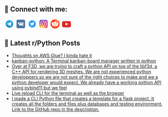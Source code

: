 ## 🔎 Connect with me:
[<img src="https://github.com/bullbesh/bullbesh/blob/main/images/Telegram.png" width="32" height="32" />](https://t.me/bullbesh)
[<img src="https://github.com/bullbesh/bullbesh/blob/main/images/VK.png" width="32" height="32" />](https://vk.com/bullbesh)
[<img src="https://github.com/bullbesh/bullbesh/blob/main/images/Twitter.png" width="32" height="32" />](https://twitter.com/bullbesh1)
[<img src="https://github.com/bullbesh/bullbesh/blob/main/images/Instagram.png" width="32" height="32" />](https://www.instagram.com/bullbesh)
[<img src="https://github.com/bullbesh/bullbesh/blob/main/images/Reddit.png" width="32" height="32" />](https://www.reddit.com/user/bullbesh)
[<img src="https://github.com/bullbesh/bullbesh/blob/main/images/YouTube.png" width="32" height="32" />](https://www.youtube.com/channel/UCtfjRs6uzgq5mfm8S06WTcg)

## 📕 Latest r/Python Posts
<!-- BLOG-POST-LIST:START -->
- [Thoughts on AWS Glue? I kinda hate it](https://www.reddit.com/r/Python/comments/184ey27/thoughts_on_aws_glue_i_kinda_hate_it/)
- [kanban-python: A Terminal kanban-board manager written in python](https://www.reddit.com/r/Python/comments/184as8o/kanbanpython_a_terminal_kanbanboard_manager/)
- [Over at F3D, we are trying to craft a python API on top of the libf3d, a C++ API for rendering 3D meshes. We are not experienced python developpers so we are not sure of the right choices to make and we a python developer would expect. We already have a working python API using pybind11 but we feel](https://www.reddit.com/r/Python/comments/184ampq/over_at_f3d_we_are_trying_to_craft_a_python_api/)
- [Live reload CLI for the terminal as well as the browser](https://www.reddit.com/r/Python/comments/1848taa/live_reload_cli_for_the_terminal_as_well_as_the/)
- [I made a CLI Python file that creates a template for a flask project. It creates all the folders and files plus databases and testing environment. Link to the GitHub repo in the description.](https://www.reddit.com/r/Python/comments/1848hpn/i_made_a_cli_python_file_that_creates_a_template/)
<!-- BLOG-POST-LIST:END -->
